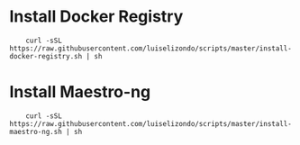 
# Install Docker Registry
		
		curl -sSL https://raw.githubusercontent.com/luiselizondo/scripts/master/install-docker-registry.sh | sh

# Install Maestro-ng

		curl -sSL https://raw.githubusercontent.com/luiselizondo/scripts/master/install-maestro-ng.sh | sh
